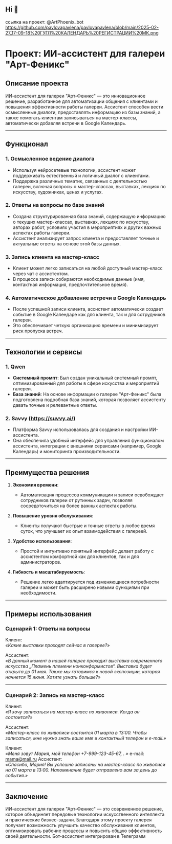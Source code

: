 ## Hi 👋
ссылка на проект: @ArtPhoenix_bot
https://github.com/pavlovapavlena/pavlovapavlena/blob/main/2025-02-27_17-09-18%20ГУГЛ%20КАЛЕНДАРЬ%20РЕГИСТРАЦИИ%20МК.png



# Проект: ИИ-ассистент для галереи "Арт-Феникс"

## Описание проекта

ИИ-ассистент для галереи "Арт-Феникс" — это инновационное решение, разработанное для автоматизации общения с клиентами и повышения эффективности работы галереи. Ассистент способен вести осмысленные диалоги, предоставлять информацию из базы знаний, а также помогать клиентам записываться на мастер-классы, автоматически добавляя встречи в Google Календарь.

---

## Функционал

### 1. **Осмысленное ведение диалога**
   - Используя нейросетевые технологии, ассистент может поддерживать естественный и логичный диалог с клиентами.
   - Поддержка различных тематик, связанных с деятельностью галереи, включая вопросы о мастер-классах, выставках, лекциях по искусству, художниках, ценах и услугах.

### 2. **Ответы на вопросы по базе знаний**
   - Создана структурированная база знаний, содержащую информацию о текущих мастер-классах, выставках, лекциях по искусству, авторах работ, условиях участия в мероприятиях и других важных аспектах работы галереи.
   - Ассистент анализирует запрос клиента и предоставляет точные и актуальные ответы на основе этой базы данных.

### 3. **Запись клиента на мастер-класс**
   - Клиент может легко записаться на любой доступный мастер-класс через чат с ассистентом.
   - В процессе записи собираются необходимые данные (имя, контактная информация, предпочтительное время).

### 4. **Автоматическое добавление встречи в Google Календарь**
   - После успешной записи клиента, ассистент автоматически создает событие в Google Календаре как для клиента, так и для сотрудников галереи.
   - Это обеспечивает четкую организацию времени и минимизирует риск пропуска встреч.

---

## Технологии и сервисы

### 1. **Qwen**
   - **Системный промпт**: Был создан уникальный системный промпт, оптимизированный для работы в сфере искусства и мероприятий галереи.
   - **База знаний**: На основе информации о галерее "Арт-Феникс" была подготовлена подробная база знаний, которая позволяет ассистенту давать точные и релевантные ответы.

### 2. **Savvy (https://suvvy.ai/)**
   - Платформа Savvy использовалась для создания и настройки ИИ-ассистента.
   - Она обеспечила удобный интерфейс для управления функционалом ассистента, интеграции с внешними сервисами (например, Google Календарь) и мониторинга производительности.

---

## Преимущества решения

1. **Экономия времени**:
   - Автоматизация процессов коммуникации и записи освобождает сотрудников галереи от рутинных задач, позволяя сосредоточиться на более важных аспектах работы.

2. **Повышение уровня обслуживания**:
   - Клиенты получают быстрые и точные ответы в любое время суток, что улучшает их опыт взаимодействия с галереей.

3. **Удобство использования**:
   - Простой и интуитивно понятный интерфейс делает работу с ассистентом комфортной как для клиентов, так и для администраторов.

4. **Гибкость и масштабируемость**:
   - Решение легко адаптируется под изменяющиеся потребности галереи и может быть расширено новыми функциями при необходимости.

---

## Примеры использования

### Сценарий 1: Ответы на вопросы
Клиент:  
*«Какие выставки проходят сейчас в галерее?»*

Ассистент:  
*«В данный момент в нашей галерее проходит выставка современного искусства „Пламень племени нонконформистов“. Выставка будет открыта до 01 мая. Также мы готовимся к новой экспозиции, которая начнется 15 июня. Хотите узнать больше?»*

---

### Сценарий 2: Запись на мастер-класс
Клиент:  
*«Я хочу записаться на мастер-класс по живописи. Когда он состоится?»*

Ассистент:  
*«Мастер-класс по живописи состоится 01 марта в 13:00. Чтобы записаться, мне нужно знать ваше имя и контактный телефон и e-mail.»*

Клиент:  
*«Меня зовут Мария, мой телефон +7-999-123-45-67, . »*
e-mail: mama@mail.ru
Ассистент:  
*«Спасибо, Мария! Вы успешно записаны на мастер-класс по живописи на 01 марта в 13:00. Напоминание будет отправлено вам за день до события.»*

---

## Заключение

ИИ-ассистент для галереи "Арт-Феникс" — это современное решение, которое объединяет передовые технологии искусственного интеллекта и практические бизнес-задачи. Благодаря этому проекту галерея получает возможность улучшить качество обслуживания клиентов, оптимизировать рабочие процессы и повысить общую эффективность своей деятельности. Бот-ассистент интегрирован в Телеграмм

